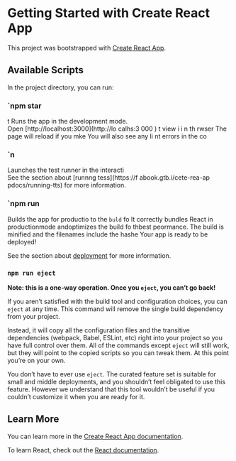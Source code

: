 # Getting Started with Create React App

This project was bootstrapped with [Create React App](https://github.com/facebook/create-react-app).

## Available Scripts

In the project directory, you can run:
### `npm star
t
Runs the app in the development mode.   
Open [http://localhost:3000](http://lo calhs:3 000  ) t view     i  i n th rwser
The page will reload if you mke
You will also see any li nt errors in the  co 
### `n
Launches the test runner in the interacti  
See the section about [runnng tess](https://f abook.gtb.i/cete-rea-ap pdocs/running-tts) for more information.
### `npm run 
Builds the app for productio to the `buld` fo
It correctly bundles React in productionmode andoptimizes the build fo thbest peormance.
The build is minified and the filenames include the hashe
Your app is ready to be deployed!

See the section about [deployment](https://facebook.github.io/create-react-app/docs/deployment) for more information.

### `npm run eject`

**Note: this is a one-way operation. Once you `eject`, you can’t go back!**

If you aren’t satisfied with the build tool and configuration choices, you can `eject` at any time. This command will remove the single build dependency from your project.

Instead, it will copy all the configuration files and the transitive dependencies (webpack, Babel, ESLint, etc) right into your project so you have full control over them. All of the commands except `eject` will still work, but they will point to the copied scripts so you can tweak them. At this point you’re on your own.

You don’t have to ever use `eject`. The curated feature set is suitable for small and middle deployments, and you shouldn’t feel obligated to use this feature. However we understand that this tool wouldn’t be useful if you couldn’t customize it when you are ready for it.

## Learn More

You can learn more in the [Create React App documentation](https://facebook.github.io/create-react-app/docs/getting-started).

To learn React, check out the [React documentation](https://reactjs.org/).
